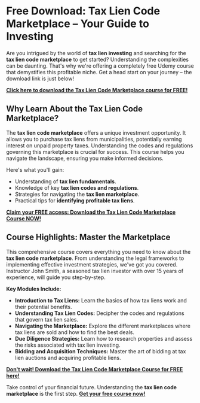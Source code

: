 # Free Download: Tax Lien Code Marketplace – Your Guide to Investing

Are you intrigued by the world of **tax lien investing** and searching for the **tax lien code marketplace** to get started? Understanding the complexities can be daunting. That's why we're offering a completely free Udemy course that demystifies this profitable niche. Get a head start on your journey – the download link is just below!

[**Click here to download the Tax Lien Code Marketplace course for FREE!**](https://udemywork.com/tax-lien-code-marketplace)

## Why Learn About the Tax Lien Code Marketplace?

The **tax lien code marketplace** offers a unique investment opportunity. It allows you to purchase tax liens from municipalities, potentially earning interest on unpaid property taxes. Understanding the codes and regulations governing this marketplace is crucial for success. This course helps you navigate the landscape, ensuring you make informed decisions.

Here's what you'll gain:
*   Understanding of **tax lien fundamentals**.
*   Knowledge of key **tax lien codes and regulations**.
*   Strategies for navigating the **tax lien marketplace**.
*   Practical tips for **identifying profitable tax liens**.

[**Claim your FREE access: Download the Tax Lien Code Marketplace Course NOW!**](https://udemywork.com/tax-lien-code-marketplace)

## Course Highlights: Master the Marketplace

This comprehensive course covers everything you need to know about the **tax lien code marketplace**. From understanding the legal frameworks to implementing effective investment strategies, we've got you covered. Instructor John Smith, a seasoned tax lien investor with over 15 years of experience, will guide you step-by-step.

**Key Modules Include:**

*   **Introduction to Tax Liens:** Learn the basics of how tax liens work and their potential benefits.
*   **Understanding Tax Lien Codes:** Decipher the codes and regulations that govern tax lien sales.
*   **Navigating the Marketplace:** Explore the different marketplaces where tax liens are sold and how to find the best deals.
*   **Due Diligence Strategies:** Learn how to research properties and assess the risks associated with tax lien investing.
*   **Bidding and Acquisition Techniques:** Master the art of bidding at tax lien auctions and acquiring profitable liens.

[**Don't wait! Download the Tax Lien Code Marketplace Course for FREE here!**](https://udemywork.com/tax-lien-code-marketplace)

Take control of your financial future. Understanding the **tax lien code marketplace** is the first step. **[Get your free course now!](https://udemywork.com/tax-lien-code-marketplace)**
